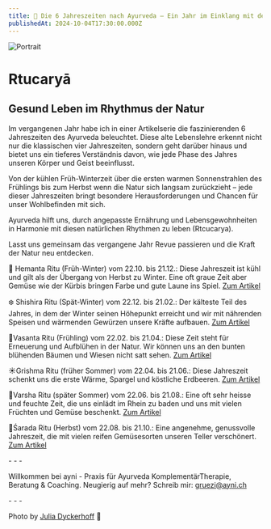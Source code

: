 ```yaml
---
title: 🌿 Die 6 Jahreszeiten nach Ayurveda – Ein Jahr im Einklang mit der Natur 🌿
publishedAt: 2024-10-04T17:30:00.000Z
---
```

![Portrait](/images/summary_portrait.webp "Praxis ayni Portrait")

# Rtucaryā

## Gesund Leben im Rhythmus der Natur

Im vergangenen Jahr habe ich in einer Artikelserie die faszinierenden 6 Jahreszeiten des Ayurveda beleuchtet. Diese alte Lebenslehre erkennt nicht nur die klassischen vier Jahreszeiten, sondern geht darüber hinaus und bietet uns ein tieferes Verständnis davon, wie jede Phase des Jahres unseren Körper und Geist beeinflusst.

Von der kühlen Früh-Winterzeit über die ersten warmen Sonnenstrahlen des Frühlings bis zum Herbst wenn die Natur sich langsam zurückzieht – jede dieser Jahreszeiten bringt besondere Herausforderungen und Chancen für unser Wohlbefinden mit sich. 

Ayurveda hilft uns, durch angepasste Ernährung und Lebensgewohnheiten in Harmonie mit diesen natürlichen Rhythmen zu leben (Rtcucarya).

Lasst uns gemeinsam das vergangene Jahr Revue passieren und die Kraft der Natur neu entdecken. 

🍂 Hemanta Ritu (Früh-Winter) vom 22.10. bis 21.12.: Diese Jahreszeit ist kühl und gilt als der Übergang von Herbst zu Winter. Eine oft graue Zeit aber Gemüse wie der Kürbis bringen Farbe und gute Laune ins Spiel. [Zum Artikel](https://www.ayni.ch/aktuelles/die-jahrenzeiten-nach-ayurveda-teil-1)

❄️ Shishira Ritu (Spät-Winter) vom 22.12. bis 21.02.: Der kälteste Teil des Jahres, in dem der Winter seinen Höhepunkt erreicht und wir mit nährenden Speisen und wärmenden Gewürzen unsere Kräfte aufbauen. [Zum Artikel](https://www.ayni.ch/aktuelles/❄%EF%B8%8F-die-jahreszeiten-nach-ayurveda-teil-2-❄%EF%B8%8F)

🌷Vasanta Ritu (Frühling) vom 22.02. bis 21.04.: Diese Zeit steht für Erneuerung und Aufblühen in der Natur. Wir können uns an den bunten blühenden Bäumen und Wiesen nicht satt sehen. [Zum Artikel](https://www.ayni.ch/aktuelles/🌷-die-jahreszeiten-nach-ayurveda-–-teil-3-🌷)

☀️Grishma Ritu (früher Sommer) vom 22.04. bis 21.06.: Diese Jahreszeit schenkt uns die erste Wärme, Spargel und köstliche Erdbeeren. [Zum Artikel](https://www.ayni.ch/aktuelles/☀%EF%B8%8F-die-jahreszeiten-nach-ayurveda-–-teil-4-☀%EF%B8%8F)

🌻Varsha Ritu (später Sommer) vom 22.06. bis 21.08.: Eine oft sehr heisse und feuchte Zeit, die uns einlädt im Rhein zu baden und uns mit vielen Früchten und Gemüse beschenkt. [Zum Artikel ](https://www.ayni.ch/aktuelles/🌻-die-jahreszeiten-nach-ayurveda-–-teil-5-🌻)

🍇Śarada Ritu (Herbst) vom 22.08. bis 21.10.: Eine angenehme, genussvolle Jahreszeit, die mit vielen reifen Gemüsesorten unseren Teller verschönert. [Zum Artikel](https://www.ayni.ch/aktuelles/🍇-die-jahreszeiten-nach-ayurveda-–-teil-6-🍇)

\- - -

Willkommen bei ayni - Praxis für Ayurveda KomplementärTherapie, Beratung & Coaching. Neugierig auf mehr? Schreib mir: gruezi@ayni.ch

\- - -

Photo by [Julia Dyckerhoff](https://www.linkedin.com/in/julia-dyckerhoff-41bb02124/) 🙏[](https://unsplash.com/photos/selective-photo-of-orange-maple-leafed-UnJPdLmjQXY)
